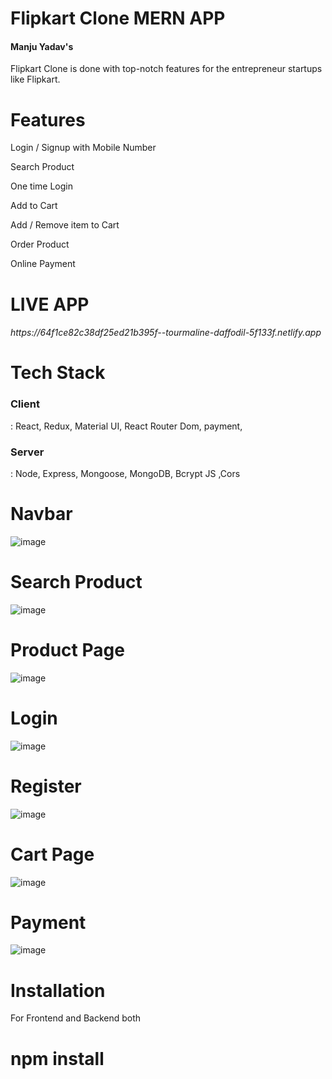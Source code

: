 <h1>Flipkart Clone MERN APP</h1>

<h4>Manju Yadav's</h4> Flipkart Clone is done with top-notch features for the entrepreneur startups like Flipkart.

<h1>Features</h1>

<p>Login / Signup with Mobile Number</p>
<p>Search Product  </p>
<p>One time Login </p>
<p>Add to Cart</p>
<p>Add / Remove item to Cart</p>
<p>Order Product</p>
<p>Online Payment</p>


<h1>LIVE APP</h1>
<h6>https://64f1ce82c38df25ed21b395f--tourmaline-daffodil-5f133f.netlify.app</h6>
<h1>Tech Stack</h1>

<h3>Client</h3> :   React, Redux, Material UI,  React Router Dom, payment,

<h3>Server</h3> :  Node, Express, Mongoose, MongoDB,  Bcrypt JS ,Cors

<h1>Navbar </h1>

![image](https://github.com/manju145/Flipcard/assets/110039298/b9222b0b-006a-4343-a9b4-e87e563db12c)

<h1>Search Product </h1>

![image](https://github.com/manju145/Flipcard/assets/110039298/71fffba1-1988-4d84-9eb7-283be4dfdb24)

<h1>Product Page </h1>

![image](https://github.com/manju145/Flipcard/assets/110039298/e059e1eb-ec1f-4e67-aa04-32254ebae35a)

<h1>Login </h1>

![image](https://github.com/manju145/Flipcard/assets/110039298/7f16f203-047b-42a1-82c5-771d367f517a)

<h1>Register </h1>

![image](https://github.com/manju145/Flipcard/assets/110039298/9c21319a-4098-46b2-9215-5905f2c2094f)


<h1>Cart Page </h1>

![image](https://github.com/manju145/Flipcard/assets/110039298/f792b2c5-aee9-4ebd-8a7c-c827f82108a5)

<h1>Payment  </h1>

![image](https://github.com/manju145/Flipcard/assets/110039298/fa72fe6d-cbf9-477a-bfb4-b5c3455f11c3)


<h1>Installation </h1>
For Frontend and Backend both
 <h1> npm install</h1>



